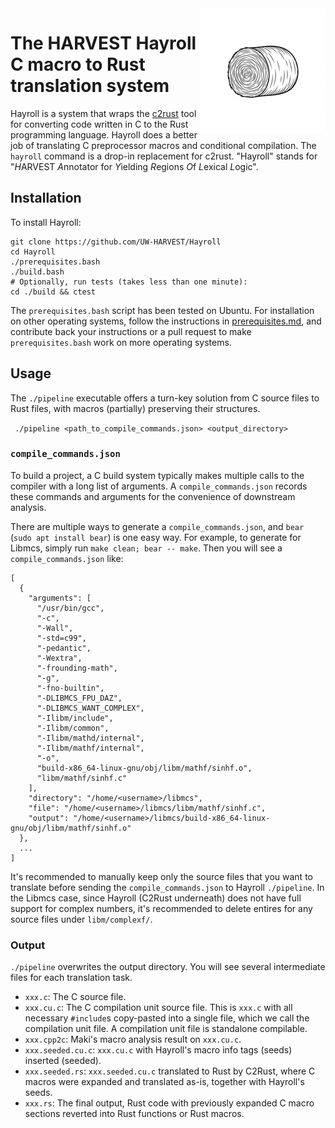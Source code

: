 <img src="images/hayroll-200x200.png" align="right" width="200px"/>

# The HARVEST Hayroll C macro to Rust translation system

Hayroll is a system that wraps the [c2rust](https://github.com/immunant/c2rust) tool for converting code written in C to the Rust programming language.  Hayroll does a better job of translating C preprocessor macros and conditional compilation.  The `hayroll` command is a drop-in replacement for c2rust.  "Hayroll" stands for "*H*ARVEST *A*nnotator for *Y*ielding *R*egions *O*f *L*exical *L*ogic".


## Installation

To install Hayroll:

```
git clone https://github.com/UW-HARVEST/Hayroll
cd Hayroll
./prerequisites.bash
./build.bash
# Optionally, run tests (takes less than one minute):
cd ./build && ctest
```

The `prerequisites.bash` script has been tested on Ubuntu.
For installation on other operating systems, follow the instructions in [prerequisites.md](prerequisites.md), and contribute back your instructions or a pull request to make `prerequisites.bash` work on more operating systems.


## Usage

The `./pipeline` executable offers a turn-key solution from C source files to Rust files, with macros (partially) preserving their structures.

` ./pipeline <path_to_compile_commands.json> <output_directory>`

### `compile_commands.json`

To build a project, a C build system typically makes multiple calls to the compiler with a long list of arguments. A `compile_commands.json` records these commands and arguments for the convenience of downstream analysis.

There are multiple ways to generate a `compile_commands.json`, and `bear` (`sudo apt install bear`) is one easy way. For example, to generate for Libmcs, simply run `make clean; bear -- make`. Then you will see a `compile_commands.json` like:

```
[
  {
    "arguments": [
      "/usr/bin/gcc",
      "-c",
      "-Wall",
      "-std=c99",
      "-pedantic",
      "-Wextra",
      "-frounding-math",
      "-g",
      "-fno-builtin",
      "-DLIBMCS_FPU_DAZ",
      "-DLIBMCS_WANT_COMPLEX",
      "-Ilibm/include",
      "-Ilibm/common",
      "-Ilibm/mathd/internal",
      "-Ilibm/mathf/internal",
      "-o",
      "build-x86_64-linux-gnu/obj/libm/mathf/sinhf.o",
      "libm/mathf/sinhf.c"
    ],
    "directory": "/home/<username>/libmcs",
    "file": "/home/<username>/libmcs/libm/mathf/sinhf.c",
    "output": "/home/<username>/libmcs/build-x86_64-linux-gnu/obj/libm/mathf/sinhf.o"
  },
  ...
]
```

It's recommended to manually keep only the source files that you want to translate before sending the `compile_commands.json` to Hayroll `./pipeline`. In the Libmcs case, since Hayroll (C2Rust underneath) does not have full support for complex numbers, it's recommended to delete entires for any source files under `libm/complexf/`.

### Output

`./pipeline` overwrites the output directory. You will see several intermediate files for each translation task.

- `xxx.c`: The C source file.
- `xxx.cu.c`: The C compilation unit source file. This is `xxx.c` with all necessary `#include`s copy-pasted into a single file, which we call the compilation unit file. A compilation unit file is standalone compilable.
- `xxx.cpp2c`: Maki's macro analysis result on `xxx.cu.c`.
- `xxx.seeded.cu.c`: `xxx.cu.c` with Hayroll's macro info tags (seeds) inserted (seeded).
- `xxx.seeded.rs`: `xxx.seeded.cu.c` translated to Rust by C2Rust, where C macros were expanded and translated as-is, together with Hayroll's seeds.
- `xxx.rs`: The final output, Rust code with previously expanded C macro sections reverted into Rust functions or Rust macros.
